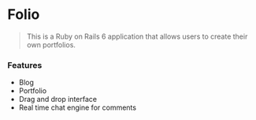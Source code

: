 # Folio

> This is a Ruby on Rails 6 application that allows users to create their own portfolios.

### Features

- Blog
- Portfolio
- Drag and drop interface
- Real time chat engine for comments

